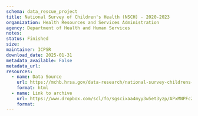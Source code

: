 ```yaml
---
schema: data_rescue_project 
title: National Survey of Children's Health (NSCH) - 2020-2023
organization: Health Resources and Services Administration
agency: Department of Health and Human Services
notes: 
status: Finished
size: 
maintainer: ICPSR
download_date: 2025-01-31
metadata_available: False
metadata_url: 
resources:
  - name: Data Source
    url: https://mchb.hrsa.gov/data-research/national-survey-childrens-health
    format: html
  - name: Link to archive
    url: https://www.dropbox.com/scl/fo/sgscixaa4myy3w5et3yzp/APxMNPFcZXfwsQkGIztj4qU?rlkey=bnb7d62vflcaifnold3bysa1u&dl=0
    format: 
---
```

